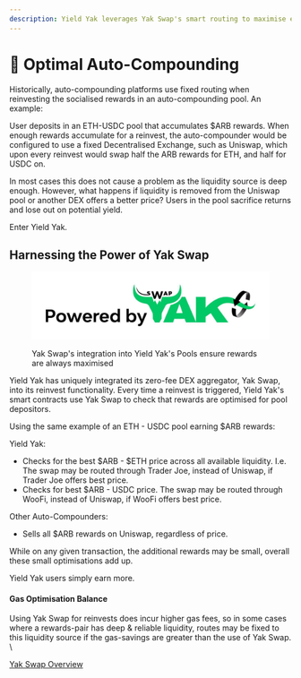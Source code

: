 ```yaml
---
description: Yield Yak leverages Yak Swap's smart routing to maximise every single reinvest
---
```


# 💪 Optimal Auto-Compounding

Historically, auto-compounding platforms use fixed routing when reinvesting the socialised rewards in an auto-compounding pool.  An example:&#x20;

User deposits in an ETH-USDC pool that accumulates $ARB rewards.  When enough rewards accumulate for a reinvest, the auto-compounder would be configured to use a fixed Decentralised Exchange, such as Uniswap, which upon every reinvest would swap half the ARB rewards for ETH, and half for USDC on.&#x20;

In most cases this does not cause a problem as the liquidity source is deep enough.  However, what happens if liquidity is removed from the Uniswap pool or another DEX offers a better price?  Users in the pool sacrifice returns and lose out on potential yield. &#x20;

Enter Yield Yak.

## Harnessing the Power of Yak Swap

<figure><img src="../../.gitbook/assets/Powered by Yak Swap (1).jpeg" alt=""><figcaption><p>Yak Swap's integration into Yield Yak's Pools ensure rewards are always maximised</p></figcaption></figure>

Yield Yak has uniquely integrated its zero-fee DEX aggregator, Yak Swap, into its reinvest functionality.  Every time a reinvest is triggered, Yield Yak's smart contracts use Yak Swap to check that rewards are optimised for pool depositors. &#x20;

Using the same example of an ETH - USDC pool earning $ARB rewards: &#x20;

Yield Yak:&#x20;

* Checks for the best $ARB - $ETH price across all available liquidity.  I.e. The swap may be routed through Trader Joe, instead of Uniswap, if Trader Joe offers best price. &#x20;
* Checks for best $ARB - USDC price.  The swap may be routed through WooFi, instead of Uniswap, if WooFi offers best price. &#x20;

Other Auto-Compounders:&#x20;

* Sells all $ARB rewards on Uniswap, regardless of price.

While on any given transaction, the additional rewards may be small, overall these small optimisations add up.&#x20;

Yield Yak users simply earn more.

#### Gas Optimisation Balance

Using Yak Swap for reinvests does incur higher gas fees, so in some cases where a rewards-pair has deep & reliable liquidity, routes may be fixed to this liquidity source if the gas-savings are greater than the use of Yak Swap. \


[Yak Swap Overview](https://docs.yieldyak.com/for-traders/swap)&#x20;
